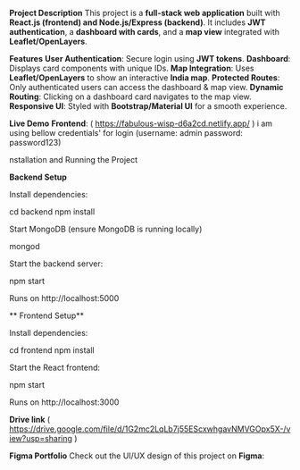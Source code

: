 
**Project Description**
This project is a **full-stack web application** built with **React.js (frontend) and Node.js/Express (backend)**. It includes **JWT authentication**, a **dashboard with cards**, and a **map view** integrated with **Leaflet/OpenLayers**.

**Features**
 **User Authentication**: Secure login using **JWT tokens**.
 **Dashboard**: Displays card components with unique IDs.
 **Map Integration**: Uses **Leaflet/OpenLayers** to show an interactive **India map**.
 **Protected Routes**: Only authenticated users can access the dashboard & map view.
 **Dynamic Routing**: Clicking on a dashboard card navigates to the map view.
 **Responsive UI**: Styled with **Bootstrap/Material UI** for a smooth experience.

 **Live Demo**
**Frontend**: ( https://fabulous-wisp-d6a2cd.netlify.app/ )
i am using bellow credentials' for login
(username: admin
password: password123)

nstallation and Running the Project

**Backend Setup**

Install dependencies:

cd backend npm install

Start MongoDB (ensure MongoDB is running locally)

mongod

Start the backend server:

npm start

Runs on http://localhost:5000

** Frontend Setup**

Install dependencies:

cd frontend npm install

Start the React frontend:

npm start

Runs on http://localhost:3000

**Drive link**
( https://drive.google.com/file/d/1G2mc2LqLb7j55EScxwhgavNMVGOpx5X-/view?usp=sharing ) 

**Figma Portfolio**
Check out the UI/UX design of this project on **Figma**:  
